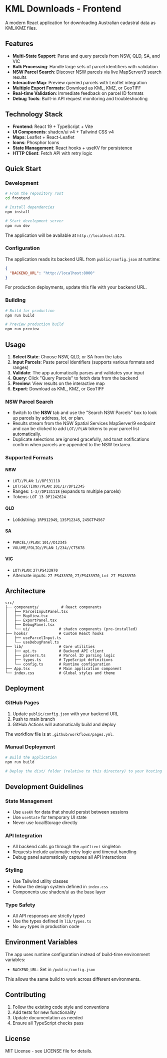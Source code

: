 # KML Downloads - Frontend

A modern React application for downloading Australian cadastral data as KML/KMZ files.

## Features

- **Multi-State Support**: Parse and query parcels from NSW, QLD, SA, and VIC
- **Bulk Processing**: Handle large sets of parcel identifiers with validation
- **NSW Parcel Search**: Discover NSW parcels via live MapServer/9 search results
- **Interactive Map**: Preview queried parcels with Leaflet integration
- **Multiple Export Formats**: Download as KML, KMZ, or GeoTIFF
- **Real-time Validation**: Immediate feedback on parcel ID formats
- **Debug Tools**: Built-in API request monitoring and troubleshooting

## Technology Stack

- **Frontend**: React 19 + TypeScript + Vite
- **UI Components**: shadcn/ui v4 + Tailwind CSS v4
- **Maps**: Leaflet + React-Leaflet
- **Icons**: Phosphor Icons
- **State Management**: React hooks + useKV for persistence
- **HTTP Client**: Fetch API with retry logic

## Quick Start

### Development

```bash
# From the repository root
cd frontend

# Install dependencies
npm install

# Start development server
npm run dev
```

The application will be available at `http://localhost:5173`.

### Configuration

The application reads its backend URL from `public/config.json` at runtime:

```json
{
  "BACKEND_URL": "http://localhost:8000"
}
```

For production deployments, update this file with your backend URL.

### Building

```bash
# Build for production
npm run build

# Preview production build
npm run preview
```

## Usage

1. **Select State**: Choose NSW, QLD, or SA from the tabs
2. **Input Parcels**: Paste parcel identifiers (supports various formats and ranges)
3. **Validate**: The app automatically parses and validates your input
4. **Query**: Click "Query Parcels" to fetch data from the backend
5. **Preview**: View results on the interactive map
6. **Export**: Download as KML, KMZ, or GeoTIFF

### NSW Parcel Search

- Switch to the **NSW** tab and use the "Search NSW Parcels" box to look up parcels by address, lot, or plan.
- Results stream from the NSW Spatial Services MapServer/9 endpoint and can be clicked to add `LOT//PLAN` tokens to your parcel list automatically.
- Duplicate selections are ignored gracefully, and toast notifications confirm when parcels are appended to the NSW textarea.

### Supported Formats

#### NSW
- `LOT//PLAN`: `1//DP131118`
- `LOT/SECTION//PLAN`: `101/1//DP12345`
- Ranges: `1-3//DP131118` (expands to multiple parcels)
- Tokens: `LOT 13 DP1242624`

#### QLD
- Lotidstring: `1RP912949`, `13SP12345`, `245GTP4567`

#### SA
- `PARCEL//PLAN`: `101//D12345`
- `VOLUME/FOLIO//PLAN`: `1/234//CT5678`

#### VIC
- `LOT\PLAN`: `27\PS433970`
- Alternate inputs: `27 PS433970`, `27/PS433970`, `Lot 27 PS433970`

## Architecture

```
src/
├── components/          # React components
│   ├── ParcelInputPanel.tsx
│   ├── MapView.tsx
│   ├── ExportPanel.tsx
│   ├── DebugPanel.tsx
│   └── ui/             # shadcn components (pre-installed)
├── hooks/              # Custom React hooks
│   ├── useParcelInput.ts
│   └── useDebugPanel.ts
├── lib/                # Core utilities
│   ├── api.ts          # Backend API client
│   ├── parsers.ts      # Parcel ID parsing logic
│   ├── types.ts        # TypeScript definitions
│   └── config.ts       # Runtime configuration
├── App.tsx             # Main application component
└── index.css           # Global styles and theme
```

## Deployment

### GitHub Pages

1. Update `public/config.json` with your backend URL
2. Push to main branch
3. GitHub Actions will automatically build and deploy

The workflow file is at `.github/workflows/pages.yml`.

### Manual Deployment

```bash
# Build the application
npm run build

# Deploy the dist/ folder (relative to this directory) to your hosting service
```

## Development Guidelines

### State Management
- Use `useKV` for data that should persist between sessions
- Use `useState` for temporary UI state
- Never use localStorage directly

### API Integration
- All backend calls go through the `apiClient` singleton
- Requests include automatic retry logic and timeout handling
- Debug panel automatically captures all API interactions

### Styling
- Use Tailwind utility classes
- Follow the design system defined in `index.css`
- Components use shadcn/ui as the base layer

### Type Safety
- All API responses are strictly typed
- Use the types defined in `lib/types.ts`
- No `any` types in production code

## Environment Variables

The app uses runtime configuration instead of build-time environment variables:

- `BACKEND_URL`: Set in `/public/config.json`

This allows the same build to work across different environments.

## Contributing

1. Follow the existing code style and conventions
2. Add tests for new functionality
3. Update documentation as needed
4. Ensure all TypeScript checks pass

## License

MIT License - see LICENSE file for details.
